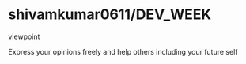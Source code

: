 # shivamkumar0611/DEV\_WEEK

viewpoint

 Express your opinions freely and help others including your future self

